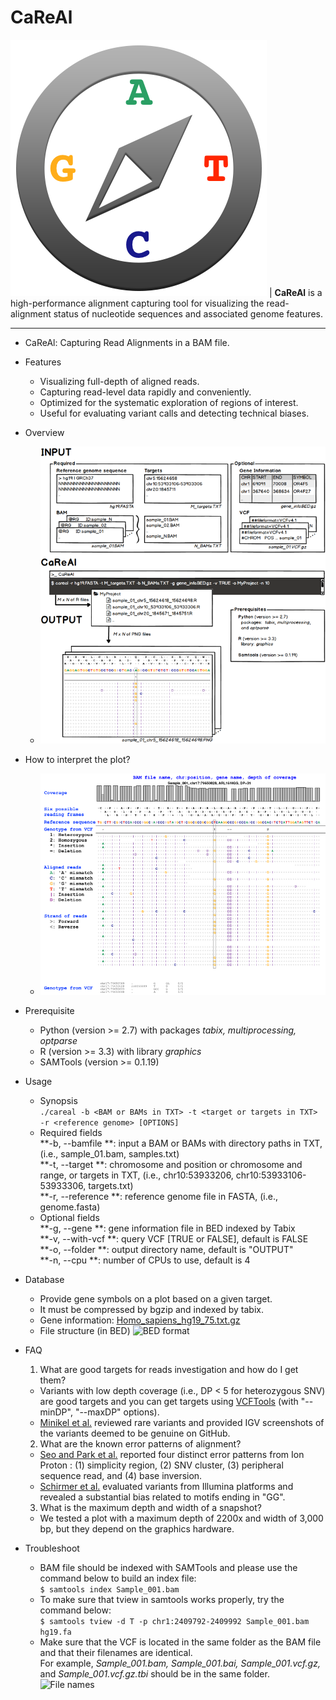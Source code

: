 # CaReAl

![CaReAl](/imgs/logo.png)  | **CaReAl** is a high-performance alignment capturing tool for visualizing the read-alignment status of nucleotide sequences and associated genome features.

----

 * CaReAl: Capturing Read Alignments in a BAM file.

 * Features
   * Visualizing full-depth of aligned reads.
   * Capturing read-level data rapidly and conveniently.
   * Optimized for the systematic exploration of regions of interest.
   * Useful for evaluating variant calls and detecting technical biases.

 * Overview
   * ![Overview](/imgs/CaReAl_overview.png)
 
 * How to interpret the plot?
   * ![CaReAl snapshot](/imgs/CaReAl_example.png)

 * Prerequisite
   * Python (version >= 2.7) with packages _tabix, multiprocessing, optparse_
   * R (version >= 3.3) with library _graphics_
   * SAMTools (version >= 0.1.19)
   
 * Usage
   - Synopsis  
   ```./careal -b <BAM or BAMs in TXT> -t <target or targets in TXT> -r <reference genome> [OPTIONS]```
   * Required fields  
        **-b, --bamfile <FILE> **: input a BAM or BAMs with directory paths in TXT, (i.e., sample_01.bam, samples.txt)  
        **-t, --target <FILE> **: chromosome and position or chromosome and range, or targets in TXT, (i.e., chr10:53933206, chr10:53933106-53933306, targets.txt)  
        **-r, --reference <FILE> **: reference genome file in FASTA, (i.e., genome.fasta)  
   * Optional fields  
        **-g, --gene <FILE> **: gene information file in BED indexed by Tabix  
        **-v, --with-vcf <STRING> **: query VCF [TRUE or FALSE], default is FALSE  
        **-o, --folder <STRING> **: output directory name, default is "OUTPUT"  
        **-n, --cpu <NUMBER> **: number of CPUs to use, default is 4  

 * Database
   * Provide gene symbols on a plot based on a given target.
   * It must be compressed by bgzip and indexed by tabix.
   * Gene information: [Homo_sapiens_hg19_75.txt.gz](/database/Homo_sapiens_hg19_75.txt.gz)
   * File structure (in BED)  ![BED format](/imgs/gene_db_structure.png)

 * FAQ
   1. What are good targets for reads investigation and how do I get them?  
     * Variants with low depth coverage (i.e., DP < 5 for heterozygous SNV) are good targets and you can get targets using [VCFTools](https://vcftools.github.io/man_latest.html) (with "--minDP", "--maxDP" options).
     * [Minikel et al.](http://stm.sciencemag.org/content/8/322/322ra9) reviewed rare variants and provided IGV screenshots of the variants deemed to be genuine on GitHub.
   2. What are the known error patterns of alignment?  
     * [Seo and Park et al.](http://journals.plos.org/plosone/article?id=10.1371/journal.pone.0181304) reported four distinct error patterns from Ion Proton : (1) simplicity region, (2) SNV cluster, (3) peripheral sequence read, and (4) base inversion.
     * [Schirmer et al.](https://bmcbioinformatics.biomedcentral.com/articles/10.1186/s12859-016-0976-y) evaluated variants from Illumina platforms and revealed a substantial bias related to motifs ending in "GG".
   3. What is the maximum depth and width of a snapshot?
     * We tested a plot with a maximum depth of 2200x and width of 3,000 bp, but they depend on the graphics hardware.

 * Troubleshoot
   - BAM file should be indexed with SAMTools and please use the command below to build an index file:  
   ```$ samtools index Sample_001.bam```
   - To make sure that tview in samtools works properly, try the command below:  
   ```$ samtools tview -d T -p chr1:2409792-2409992 Sample_001.bam hg19.fa```
   - Make sure that the VCF is located in the same folder as the BAM file and that their filenames are identical.  
     For example, _Sample_001.bam, Sample_001.bai, Sample_001.vcf.gz,_ and _Sample_001.vcf.gz.tbi_ should be in the same folder.  ![File names](/imgs/bam_vcf_directory)
